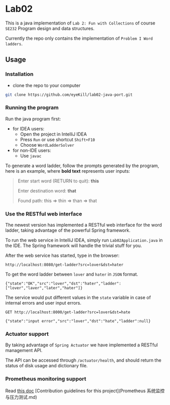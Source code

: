 # Lab02

This is a java implementation of `Lab 2: Fun with Collections` of course `SE232` Program design and data structures.

Currently the repo only contains the implementation of `Problem I Word ladders`.

## Usage

### Installation
* clone the repo to your computer

```bash
git clone https://github.com/eyeKill/lab02-java-port.git
```

### Running the program

Run the java program first:
* for IDEA users:
    * Open the project in IntelliJ IDEA
    * Press `Run` or use shortcut `Shift+F10`
    * Choose `WordLadderSolver`
* for non-IDE users:
    * Use `javac`

To generate a word ladder, follow the prompts generated by the program, here is an example, where **bold text** represents user inputs:
> Enter start word (RETURN to quit): **this**
>
> Enter destination word: **that**
>
> Found path: this => thin => than => that

### Use the RESTful web interface
The newest version has implemented a RESTful web interface for the word ladder, taking advantage of the powerful Spring framework.

To run the web service in IntelliJ IDEA, simply run `Lab02Application.java` in the IDE. The Spring framework will handle the trivial stuff for you.

After the web service has started, type in the browser:
```
http://localhost:8080/get-ladder?src=lover&dst=hater
```
To get the word ladder between `lover` and `hater` in `JSON` format.
```
{"state":"OK","src":"lover","dst":"hater","ladder":["lover","laver","later","hater"]}
```
The service would put different values in the `state` variable in case of internal errors and user input errors.

```
GET http://localhost:8000/get-ladder?src=lover&dst=hate

{"state":"input error","src":"lover","dst":"hate","ladder":null}
```

### Actuator support
By taking advantage of `Spring Actuator` we have implemented a RESTful management API.

The API can be accessed through `/actuator/health`, and should return the status of disk usage and dictionary file.

### Prometheus monitoring support
Read [this doc]()
[Contribution guidelines for this project](Prometheus 系统监控与压力测试.md)
